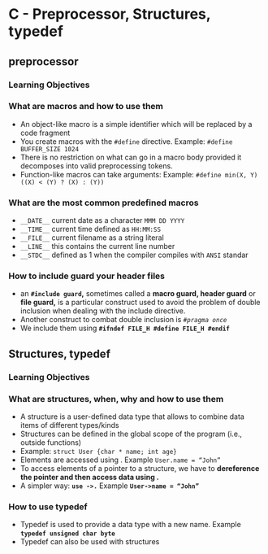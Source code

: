 # C - Preprocessor, Structures, typedef

## preprocessor

### **Learning Objectives**

### What are macros and how to use them
- An object-like macro is a simple identifier which will be replaced by a code fragment
- You create macros with the `#define` directive. Example: `#define BUFFER_SIZE 1024`
- There is no restriction on what can go in a macro body provided it decomposes into valid preprocessing tokens.
- Function-like macros can take arguments: Example: `#define min(X, Y)  ((X) < (Y) ? (X) : (Y))`

### What are the most common predefined macros
- `__DATE__`	current date as a character `MMM DD YYYY`
- `__TIME__`	current time defined as `HH:MM:SS`
- `__FILE__`	current filename as a string literal
- `__LINE__`	this contains the current line number
- `__STDC__`	defined as 1 when the compiler compiles with `ANSI` standar

### How to include guard your header files
- an **`#include guard`,** sometimes called a **macro guard, header guard** or **file guard,** is a particular construct used to avoid the problem of double inclusion when dealing with the include directive.
- Another construct to combat double inclusion is _`#pragma once`_
- We include them using **`#ifndef FILE_H #define FILE_H #endif`**


## Structures, typedef

### **Learning Objectives**

### What are structures, when, why and how to use them
- A structure is a user-defined data type that allows to combine data items of different types/kinds
- Structures can be defined in the global scope of the program (i.e., outside functions)
 - Example: `struct User {char * name; int age}`
 - Elements are accessed using . Example `User.name = “John”`
- To access elements of a pointer to a structure, we have to **dereference the pointer and then access data using .**
 - A simpler way: **`use ->.`** Example **`User->name = “John”`**

### How to use typedef
- Typedef is used to provide a data type with a new name. Example **`typedef unsigned char byte`**
- Typedef can also be used with structures
